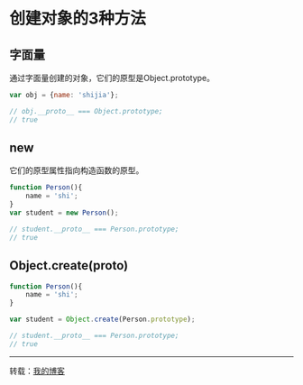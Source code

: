 # 创建对象的3种方法

## 字面量

通过字面量创建的对象，它们的原型是Object.prototype。

```js
var obj = {name: 'shijia'};

// obj.__proto__ === Object.prototype;
// true
```

## new

它们的原型属性指向构造函数的原型。

```js
function Person(){
    name = 'shi';
}
var student = new Person();

// student.__proto__ === Person.prototype;
// true
```

## Object.create(proto)

```js
function Person(){
    name = 'shi';
}

var student = Object.create(Person.prototype);

// student.__proto__ === Person.prototype;
// true
```

---

转载：[我的博客](https://shijiatongxue.github.io/blog/2019/7/create-object.html)